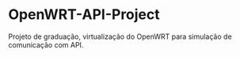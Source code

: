 # OpenWRT-API-Project
Projeto de graduação, virtualização do OpenWRT para simulação de comunicação com API.
